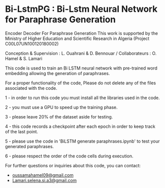 # Bi-LstmPG : Bi-Lstm Neural Network for Paraphrase Generation
Encoder Decoder For Paraphrase Generation This work is supported by the Ministry of Higher Education and Scientific Research in Algeria (Project C00L07UN100120180002)

Conception & Supervision : L. Ouahrani & D. Bennouar / Collaborateurs : O. Hamel & S. Lamari

This code is used to train an Bi LSTM neural network with pre-trained word embedding allowing the generation 
of paraphrases.

For a proper functionality of the code, Please do not delete any of the files associated with the code.

1 - in order to run this code you must install all the libraries used in the code.

2 - you must use a GPU to speed up the training phase.

3 - please leave 20% of the dataset aside for testing.

4 - this code records a checkpoint after each epoch in order to keep track of the last point.

5 - please use the code in 'BiLSTM generate paraphrases.ipynb' to test your generated paraphrases.

6 - please respect the order of the code cells during execution.

For further questions or inquiries about this code, you can contact:
- oussamahamel09@gmail.com
- Lamari.selena.si.a3@gmail.com

